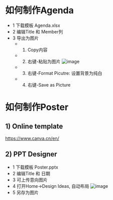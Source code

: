 # 如何制作Agenda

- 1 下载模板 Agenda.xlsx
- 2 编辑Title 和 Member列
- 3 导出为图片
  - 1) Copy内容
  - 2) 右键-粘贴为图片 
    ![image](https://user-images.githubusercontent.com/24701101/177157270-97adf194-eafe-463e-a737-390a1f286054.png)
  - 3) 右键-Format Picutre: 设置背景为纯白
  - 4) 右键-Save as Picture

# 如何制作Poster

## 1) Online template
https://www.canva.cn/en/

## 2) PPT Designer
- 1 下载模板 Poster.pptx
- 2 编辑Title 和 日期
- 3 可上传意向图片
- 4 打开Home->Design Ideas, 自动布局
![image](https://user-images.githubusercontent.com/24701101/177158528-b472acc6-792b-432f-a3ac-c8eaca5235b3.png)
- 5 另存为图片
